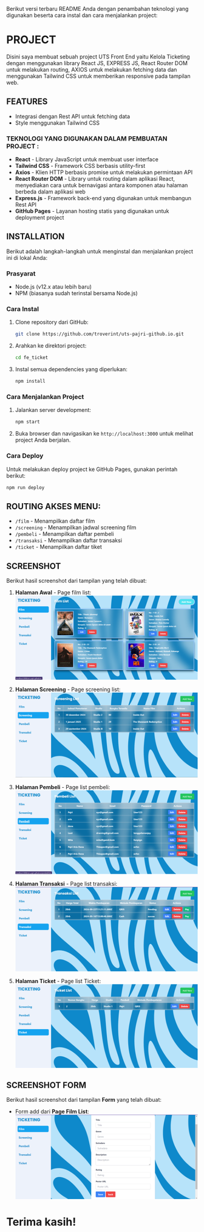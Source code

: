 Berikut versi terbaru README Anda dengan penambahan teknologi yang digunakan beserta cara instal dan cara menjalankan project:

# PROJECT
Disini saya membuat sebuah project UTS Front End yaitu Kelola Ticketing dengan menggunakan library React JS, EXPRESS JS, React Router DOM untuk melakukan routing, AXIOS untuk melakukan fetching data dan menggunakan Tailwind CSS untuk memberikan responsive pada tampilan web.

## FEATURES
- Integrasi dengan Rest API untuk fetching data
- Style menggunakan Tailwind CSS

### TEKNOLOGI YANG DIGUNAKAN DALAM PEMBUATAN PROJECT :
- **React** - Library JavaScript untuk membuat user interface
- **Tailwind CSS** - Framework CSS berbasis utility-first
- **Axios** - Klien HTTP berbasis promise untuk melakukan permintaan API
- **React Router DOM** - Library untuk routing dalam aplikasi React, menyediakan cara untuk bernavigasi antara komponen atau halaman berbeda dalam aplikasi web
- **Express.js** - Framework back-end yang digunakan untuk membangun Rest API
- **GitHub Pages** - Layanan hosting statis yang digunakan untuk deployment project

## INSTALLATION
Berikut adalah langkah-langkah untuk menginstal dan menjalankan project ini di lokal Anda:

### Prasyarat
- Node.js (v12.x atau lebih baru)
- NPM (biasanya sudah terinstal bersama Node.js)

### Cara Instal
1. Clone repository dari GitHub:
   ```bash
   git clone https://github.com/troverint/uts-pajri-github.io.git
   ```

2. Arahkan ke direktori project:
   ```bash
   cd fe_ticket
   ```

3. Instal semua dependencies yang diperlukan:
   ```bash
   npm install
   ```

### Cara Menjalankan Project
1. Jalankan server development:
   ```bash
   npm start
   ```

2. Buka browser dan navigasikan ke `http://localhost:3000` untuk melihat project Anda berjalan.

### Cara Deploy
Untuk melakukan deploy project ke GitHub Pages, gunakan perintah berikut:
```bash
npm run deploy
```

## ROUTING AKSES MENU: 
- `/film` - Menampilkan daftar film
- `/screening` - Menampilkan jadwal screening film
- `/pembeli` - Menampilkan daftar pembeli
- `/transaksi` - Menampilkan daftar transaksi
- `/ticket` - Menampilkan daftar tiket

## SCREENSHOT
Berikut hasil screenshot dari tampilan yang telah dibuat:

1. **Halaman Awal** - Page film list:
   ![Page Film](./image/page-film.png)

2. **Halaman Screening** - Page screening list:
   ![Page Screening](./image/page-screening.png)

3. **Halaman Pembeli** - Page list pembeli:
   ![Page Pembeli](./image/page-pembeli.png)

4. **Halaman Transaksi** - Page list transaksi:
   ![Page Transaksi](./image/page-transaksi.png)

5. **Halaman Ticket** - Page list Ticket:
   ![Page Ticket](./image/page-ticket.png)

## SCREENSHOT FORM
Berikut hasil screenshot dari tampilan **Form** yang telah dibuat:

- Form add dari **Page Film List**:
  ![Form Film](./image/form-film.png)

# Terima kasih!